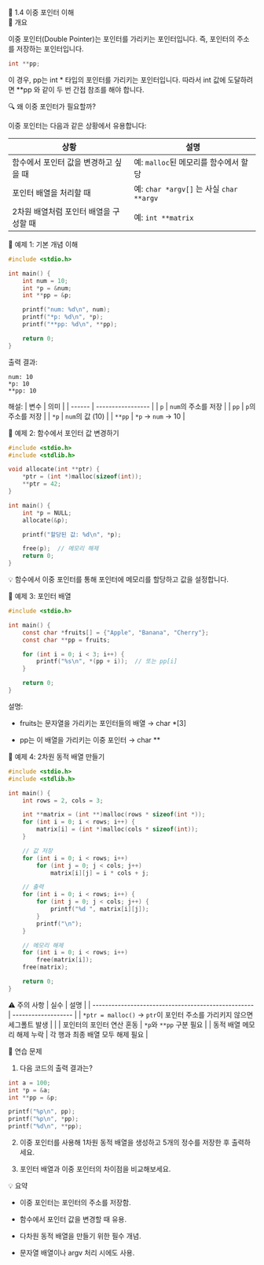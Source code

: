📘 1.4 이중 포인터 이해  
🧠 개요

이중 포인터(Double Pointer)는 포인터를 가리키는 포인터입니다.
즉, 포인터의 주소를 저장하는 포인터입니다.
```c
int **pp;
```

이 경우, pp는 int * 타입의 포인터를 가리키는 포인터입니다.
따라서 int 값에 도달하려면 **pp 와 같이 두 번 간접 참조를 해야 합니다.

🔍 왜 이중 포인터가 필요할까?

이중 포인터는 다음과 같은 상황에서 유용합니다:

| 상황                     | 설명                                   |
| ---------------------- | ------------------------------------ |
| 함수에서 포인터 값을 변경하고 싶을 때  | 예: `malloc`된 메모리를 함수에서 할당            |
| 포인터 배열을 처리할 때          | 예: `char *argv[]` 는 사실 `char **argv` |
| 2차원 배열처럼 포인터 배열을 구성할 때 | 예: `int **matrix`                    |

🧪 예제 1: 기본 개념 이해
```c
#include <stdio.h>

int main() {
    int num = 10;
    int *p = &num;
    int **pp = &p;

    printf("num: %d\n", num);
    printf("*p: %d\n", *p);
    printf("**pp: %d\n", **pp);

    return 0;
}
```
출력 결과:
```less
num: 10
*p: 10
**pp: 10
```

해설:
| 변수     | 의미                |
| ------ | ----------------- |
| `p`    | `num`의 주소를 저장     |
| `pp`   | `p`의 주소를 저장       |
| `*p`   | `num`의 값 (10)     |
| `**pp` | `*p` → `num` → 10 |

🧪 예제 2: 함수에서 포인터 값 변경하기
```c
#include <stdio.h>
#include <stdlib.h>

void allocate(int **ptr) {
    *ptr = (int *)malloc(sizeof(int));
    **ptr = 42;
}

int main() {
    int *p = NULL;
    allocate(&p);

    printf("할당된 값: %d\n", *p);

    free(p);  // 메모리 해제
    return 0;
}
```

💡 함수에서 이중 포인터를 통해 포인터에 메모리를 할당하고 값을 설정합니다.

🧪 예제 3: 포인터 배열
```c
#include <stdio.h>

int main() {
    const char *fruits[] = {"Apple", "Banana", "Cherry"};
    const char **pp = fruits;

    for (int i = 0; i < 3; i++) {
        printf("%s\n", *(pp + i));  // 또는 pp[i]
    }

    return 0;
}
```
설명:

* fruits는 문자열을 가리키는 포인터들의 배열 → char *[3]

* pp는 이 배열을 가리키는 이중 포인터 → char **

🧪 예제 4: 2차원 동적 배열 만들기
```c
#include <stdio.h>
#include <stdlib.h>

int main() {
    int rows = 2, cols = 3;

    int **matrix = (int **)malloc(rows * sizeof(int *));
    for (int i = 0; i < rows; i++) {
        matrix[i] = (int *)malloc(cols * sizeof(int));
    }

    // 값 저장
    for (int i = 0; i < rows; i++)
        for (int j = 0; j < cols; j++)
            matrix[i][j] = i * cols + j;

    // 출력
    for (int i = 0; i < rows; i++) {
        for (int j = 0; j < cols; j++) {
            printf("%d ", matrix[i][j]);
        }
        printf("\n");
    }

    // 메모리 해제
    for (int i = 0; i < rows; i++)
        free(matrix[i]);
    free(matrix);

    return 0;
}
```

⚠️ 주의 사항
| 실수                                                  | 설명                  |
| --------------------------------------------------- | ------------------- |
| `*ptr = malloc()` → `ptr`이 포인터 주소를 가리키지 않으면 세그폴트 발생 |                     |
| 포인터의 포인터 연산 혼동                                      | `*p`와 `**pp` 구분 필요  |
| 동적 배열 메모리 해제 누락                                     | 각 행과 최종 배열 모두 해제 필요 |

🧪 연습 문제

1. 다음 코드의 출력 결과는?
```c
int a = 100;
int *p = &a;
int **pp = &p;

printf("%p\n", pp);
printf("%p\n", *pp);
printf("%d\n", **pp);
```

2. 이중 포인터를 사용해 1차원 동적 배열을 생성하고 5개의 정수를 저장한 후 출력하세요.

3. 포인터 배열과 이중 포인터의 차이점을 비교해보세요.

💡 요약

* 이중 포인터는 포인터의 주소를 저장함.

* 함수에서 포인터 값을 변경할 때 유용.

* 다차원 동적 배열을 만들기 위한 필수 개념.

* 문자열 배열이나 argv 처리 시에도 사용.
